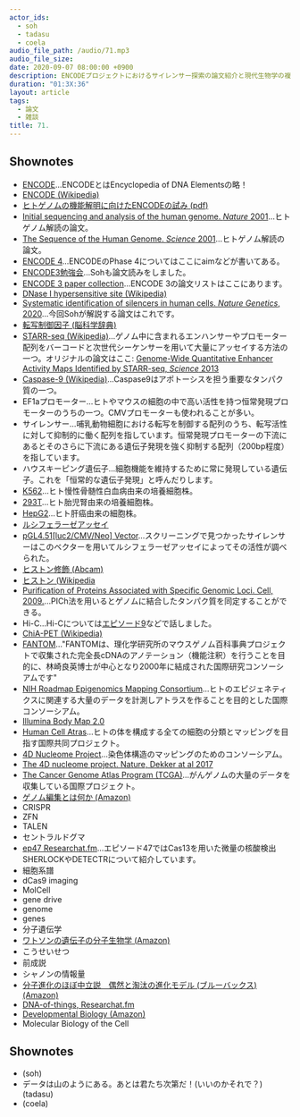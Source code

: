 ```yaml
---
actor_ids:
  - soh
  - tadasu
  - coela
audio_file_path: /audio/71.mp3
audio_file_size: 
date: 2020-09-07 08:00:00 +0900
description: ENCODEプロジェクトにおけるサイレンサー探索の論文紹介と現代生物学の複雑性と多様性について話しました。
duration: "01:3X:36"
layout: article
tags:
  - 論文
  - 雑談
title: 71. 
---
```


## Shownotes
- [ENCODE](https://www.encodeproject.org/)...ENCODEとはEncyclopedia of DNA Elementsの略！
- [ENCODE (Wikipedia)](https://en.wikipedia.org/wiki/ENCODE)
- [ヒトゲノムの機能解明に向けたENCODEの試み (pdf)](https://katosei.jsbba.or.jp/download_pdf.php?aid=3)
- [Initial sequencing and analysis of the human genome. _Nature_ 2001](https://www.nature.com/articles/35057062)...ヒトゲノム解読の論文。
- [The Sequence of the Human Genome. _Science_ 2001](https://science.sciencemag.org/content/291/5507/1304)...ヒトゲノム解読の論文。
- [ENCODE 4](https://www.genome.gov/Funded-Programs-Projects/ENCODE-Project-ENCyclopedia-Of-DNA-Elements)...ENCODEのPhase 4についてはここにaimなどが書いてある。
- [ENCODE3勉強会](https://connpass.com/event/184586/)...Sohも論文読みをしました。
- [ENCODE 3 paper collection](https://www.nature.com/collections/dggcchgghg)...ENCODE 3の論文リストはここにあります。
- [DNase I hypersensitive site (Wikipedia)](https://en.wikipedia.org/wiki/DNase_I_hypersensitive_site)
- [Systematic identification of silencers in human cells. _Nature Genetics_, 2020](https://www.nature.com/articles/s41588-020-0578-5)...今回Sohが解説する論文はこれです。
- [転写制御因子 (脳科学辞典)](https://bsd.neuroinf.jp/wiki/%E8%BB%A2%E5%86%99%E5%88%B6%E5%BE%A1%E5%9B%A0%E5%AD%90)
- [STARR-seq (Wikipedia)](https://en.wikipedia.org/wiki/STARR-seq)...ゲノム中に含まれるエンハンサーやプロモーター配列をバーコードと次世代シーケンサーを用いて大量にアッセイする方法の一つ。オリジナルの論文はここ: [Genome-Wide Quantitative Enhancer Activity Maps Identified by STARR-seq, _Science_ 2013](https://science.sciencemag.org/content/339/6123/1074)
- [Caspase-9 (Wikipedia)](https://en.wikipedia.org/wiki/Caspase-9)...Caspase9はアポトーシスを担う重要なタンパク質の一つ。
- EF1aプロモーター...ヒトやマウスの細胞の中で高い活性を持つ恒常発現プロモーターのうちの一つ。CMVプロモーターも使われることが多い。
- サイレンサー...哺乳動物細胞における転写を制御する配列のうち、転写活性に対して抑制的に働く配列を指しています。恒常発現プロモーターの下流にあるとそのさらに下流にある遺伝子発現を強く抑制する配列（200bp程度）を指しています。
- ハウスキーピング遺伝子...細胞機能を維持するために常に発現している遺伝子。これを「恒常的な遺伝子発現」と呼んだりします。
- [K562](https://www.saibou.jp/service/kensaku/detail.php?catalogno=EC89121407-F0)...ヒト慢性骨髄性白血病由来の培養細胞株。
- [293T](https://www.saibou.jp/service/kensaku/detail.php?catalogno=EC12022001-F0)...ヒト胎児腎由来の培養細胞株。
- [HepG2](https://cellbank.nibiohn.go.jp/~cellbank/cgi-bin/search_res_det.cgi?ID=2936)...ヒト肝癌由来の細胞株。
- [ルシフェラーゼアッセイ](https://www.thermofisher.com/jp/ja/home/life-science/protein-biology/protein-biology-learning-center/protein-biology-resource-library/pierce-protein-methods/luciferase-reporters.html)
- [pGL4.51[luc2/CMV/Neo] Vector](https://www.promega.jp/resources/protocols/product-information-sheets/a/pgl451-vector-protocol/)...スクリーニングで見つかったサイレンサーはこのベクターを用いてルシフェラーゼアッセイによってその活性が調べられた。
- [ヒストン修飾 (Abcam)](https://www.abcam.co.jp/epigenetics/histone-modifications-a-guide-1)
- [ヒストン (Wikipedia](https://ja.wikipedia.org/wiki/%E3%83%92%E3%82%B9%E3%83%88%E3%83%B3)
- [Purification of Proteins Associated with Specific Genomic Loci. Cell, 2009.](https://www.ncbi.nlm.nih.gov/pmc/articles/PMC3395431/)...PICh法を用いるとゲノムに結合したタンパク質を同定することができる。
- Hi-C...Hi-Cについては[エピソード9](https://researchat.fm/episode/9)などで話しました。
- [ChiA-PET (Wikipedia)](https://en.wikipedia.org/wiki/ChIA-PET)
- [FANTOM](https://fantom.gsc.riken.jp/jp/)..."FANTOMは、理化学研究所のマウスゲノム百科事典プロジェクトで収集された完全長cDNAのアノテーション（機能注釈）を行うことを目的に、林崎良英博士が中心となり2000年に結成された国際研究コンソーシアムです"
- [NIH Roadmap Epigenomics Mapping Consortium](http://www.roadmapepigenomics.org/)...ヒトのエピジェネティクスに関連する大量のデータを計測しアトラスを作ることを目的とした国際コンソーシアム。
- [Illumina Body Map 2.0](https://www.ensembl.info/2011/05/24/human-bodymap-2-0-data-from-illumina/)
- [Human Cell Atras](https://www.humancellatlas.org/)...ヒトの体を構成する全ての細胞の分類とマッピングを目指す国際共同プロジェクト。
- [4D Nucleome Project](https://www.4dnucleome.org/)...染色体構造のマッピングのためのコンソーシアム。
- [The 4D nucleome project. Nature, Dekker at al 2017](https://www.nature.com/articles/nature23884)
- [The Cancer Genome Atlas Program (TCGA)](https://www.cancer.gov/about-nci/organization/ccg/research/structural-genomics/tcga)...がんゲノムの大量のデータを収集している国際プロジェクト。
- [ゲノム編集とは何か (Amazon)](https://www.amazon.co.jp/dp/B01K1L7NHA?tag=researchatf04-22/)
- CRISPR
- ZFN
- TALEN
- セントラルドグマ
- [ep47 Researchat.fm](https://researchat.fm/episode/47)...エピソード47ではCas13を用いた微量の核酸検出SHERLOCKやDETECTRについて紹介しています。
- 細胞系譜
- dCas9 imaging
- MolCell
- gene drive
- genome
- genes
- 分子遺伝学
- [ワトソンの遺伝子の分子生物学 (Amazon)](https://www.amazon.co.jp/dp/4501630302/?tag=researchatf04-22/)
- こうせいせつ
- 前成説
- シャノンの情報量
- [分子進化のほぼ中立説　偶然と淘汰の進化モデル (ブルーバックス) (Amazon)](https://www.amazon.co.jp/dp/B00POVFQKO/?tag=researchatf04-22/)
- [DNA-of-things, Researchat.fm](https://researchat.fm/episode/36)
- [Developmental Biology (Amazon)](https://www.amazon.co.jp/Developmental-Biology-Scott-F-Gilbert/dp/1605354708/?tag=researchatf04-22/)
- Molecular Biology of the Cell

## Shownotes
- (soh)
- データは山のようにある。あとは君たち次第だ！(いいのかそれで？)(tadasu)
- (coela)
